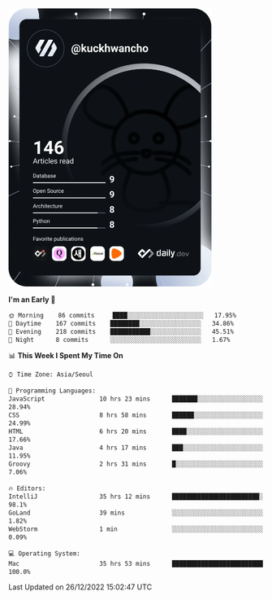 <a href="https://app.daily.dev/kuckhwancho"><img src="https://github.com/kuckjwi0928/kuckjwi0928/blob/master/devcard.svg" width="400" alt="Kuckjwi Devcard"/></a>

<!--START_SECTION:waka-->
**I'm an Early 🐤** 

```text
🌞 Morning    86 commits     ████░░░░░░░░░░░░░░░░░░░░░   17.95% 
🌆 Daytime    167 commits    ████████░░░░░░░░░░░░░░░░░   34.86% 
🌃 Evening    218 commits    ███████████░░░░░░░░░░░░░░   45.51% 
🌙 Night      8 commits      ░░░░░░░░░░░░░░░░░░░░░░░░░   1.67%

```


📊 **This Week I Spent My Time On** 

```text
⌚︎ Time Zone: Asia/Seoul

💬 Programming Languages: 
JavaScript               10 hrs 23 mins      ███████░░░░░░░░░░░░░░░░░░   28.94% 
CSS                      8 hrs 58 mins       ██████░░░░░░░░░░░░░░░░░░░   24.99% 
HTML                     6 hrs 20 mins       ████░░░░░░░░░░░░░░░░░░░░░   17.66% 
Java                     4 hrs 17 mins       ███░░░░░░░░░░░░░░░░░░░░░░   11.95% 
Groovy                   2 hrs 31 mins       █░░░░░░░░░░░░░░░░░░░░░░░░   7.06%

🔥 Editors: 
IntelliJ                 35 hrs 12 mins      ████████████████████████░   98.1% 
GoLand                   39 mins             ░░░░░░░░░░░░░░░░░░░░░░░░░   1.82% 
WebStorm                 1 min               ░░░░░░░░░░░░░░░░░░░░░░░░░   0.09%

💻 Operating System: 
Mac                      35 hrs 53 mins      █████████████████████████   100.0%

```


 Last Updated on 26/12/2022 15:02:47 UTC
<!--END_SECTION:waka-->
